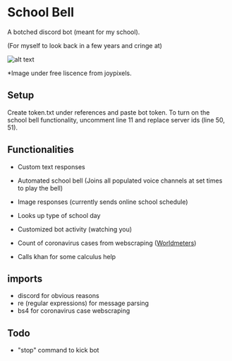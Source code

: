 # School Bell
A botched discord bot (meant for my school).

(For myself to look back in a few years and cringe at)

![alt text](https://emojipedia-us.s3.dualstack.us-west-1.amazonaws.com/socialmedia/emoji-one/104/bell_1f514.png)

*Image under free liscence from joypixels.

## Setup
Create token.txt under references and paste bot token.
To turn on the school bell functionality, uncomment line 11 and replace server ids (line 50, 51).

## Functionalities
* Custom text responses
* Automated school bell
(Joins all populated voice channels at set times to play the bell)
   
* Image responses (currently sends online school schedule)
* Looks up type of school day
* Customized bot activity (watching you)
* Count of coronavirus cases from webscraping ([Worldmeters](www.worldometers.info/coronavirus))
* Calls khan for some calculus help

## imports
* discord for obvious reasons
* re (regular expressions) for message parsing
* bs4 for coronavirus case webscraping

## Todo
* "stop" command to kick bot